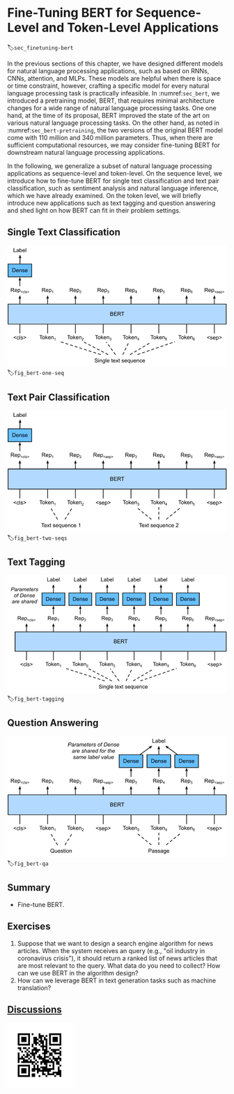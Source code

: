 # Fine-Tuning BERT for Sequence-Level and Token-Level Applications
:label:`sec_finetuning-bert`

In the previous sections of this chapter,
we have designed different models for natural language processing applications,
such as based on RNNs, CNNs, attention, and MLPs.
These models are helpful when there is space or time constraint,
however,
crafting a specific model for every natural language processing task
is practically infeasible.
In :numref:`sec_bert`,
we introduced a pretraining model, BERT,
that requires minimal architecture changes
for a wide range of natural language processing tasks.
One one hand,
at the time of its proposal,
BERT improved the state of the art on various natural language processing tasks.
On the other hand,
as noted in :numref:`sec_bert-pretraining`,
the two versions of the original BERT model
come with 110 million and 340 million parameters.
Thus, when there are sufficient computational resources,
we may consider
fine-tuning BERT for downstream natural language processing applications.

In the following,
we generalize a subset of natural language processing applications
as sequence-level and token-level.
On the sequence level,
we introduce how to fine-tune BERT for single text classification and text pair classification, such as sentiment analysis and natural language inference,
which we have already examined.
On the token level, we will briefly introduce new applications
such as text tagging and question answering
and shed light on how BERT can fit in their problem settings.

## Single Text Classification

![Fine-tuning BERT for single text classification applications, such as sentiment analysis.](../img/bert-one-seq.svg)
:label:`fig_bert-one-seq`


## Text Pair Classification

![Fine-tuning BERT for text pair classification applications, such as natural language inference.](../img/bert-two-seqs.svg)
:label:`fig_bert-two-seqs`


## Text Tagging

![Fine-tuning BERT for text tagging applications, such as part-of-speech tagging](../img/bert-tagging.svg)
:label:`fig_bert-tagging`


## Question Answering

![Fine-tuning BERT for question answering](../img/bert-qa.svg)
:label:`fig_bert-qa`


## Summary

* Fine-tune BERT.

## Exercises

1. Suppose that we want to design a search engine algorithm for news articles. When the system receives an query (e.g., "oil industry in coronavirus crisis"), it should return a ranked list of news articles that are most relevant to the query. What data do you need to collect? How can we use BERT in the algorithm design?
1. How can we leverage BERT in text generation tasks such as machine translation?



## [Discussions](https://discuss.mxnet.io/t/5882)

![](../img/qr_finetuning-bert.svg)
